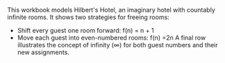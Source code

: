 This workbook models Hilbert's Hotel, an imaginary hotel with countably infinite rooms. It shows two strategies for freeing rooms:
- Shift every guest one room forward: f(n) = n + 1
- Move each guest into even-numbered rooms: f(n) =2n
A final row illustrates the concept of infinity (∞) for both guest numbers and their new assignments.
